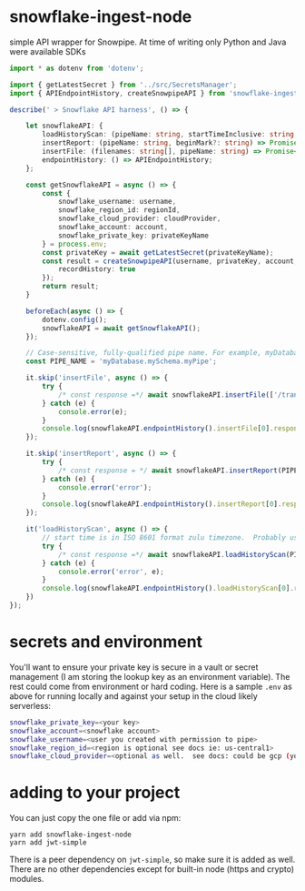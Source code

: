 # snowflake-ingest-node
simple API wrapper for Snowpipe.  At time of writing only Python and Java were available SDKs

```typescript
import * as dotenv from 'dotenv';

import { getLatestSecret } from '../src/SecretsManager';
import { APIEndpointHistory, createSnowpipeAPI } from 'snowflake-ingest-node';

describe(' > Snowflake API harness', () => {

    let snowflakeAPI: {
        loadHistoryScan: (pipeName: string, startTimeInclusive: string, endTimeExclusive?: string) => Promise<string>;
        insertReport: (pipeName: string, beginMark?: string) => Promise<string>;
        insertFile: (filenames: string[], pipeName: string) => Promise<string>;
        endpointHistory: () => APIEndpointHistory;
    };

    const getSnowflakeAPI = async () => {
        const {
            snowflake_username: username,
            snowflake_region_id: regionId,
            snowflake_cloud_provider: cloudProvider,
            snowflake_account: account,
            snowflake_private_key: privateKeyName
        } = process.env;
        const privateKey = await getLatestSecret(privateKeyName);
        const result = createSnowpipeAPI(username, privateKey, account, regionId, cloudProvider, {
            recordHistory: true
        });
        return result;
    }

    beforeEach(async () => {
        dotenv.config();
        snowflakeAPI = await getSnowflakeAPI();
    });

    // Case-sensitive, fully-qualified pipe name. For example, myDatabase.mySchema.myPipe.
    const PIPE_NAME = 'myDatabase.mySchema.myPipe';

    it.skip('insertFile', async () => {
        try {
            /* const response =*/ await snowflakeAPI.insertFile(['/transactions/1602017572486-0000-00-00:00:00.csv'], PIPE_NAME);
        } catch (e) {
            console.error(e);
        }
        console.log(snowflakeAPI.endpointHistory().insertFile[0].response);
    });

    it.skip('insertReport', async () => {
        try {
            /* const response = */ await snowflakeAPI.insertReport(PIPE_NAME, '33161bae019054d7aa5839ffbd60a85c');
        } catch (e) {
            console.error('error');
        }
        console.log(snowflakeAPI.endpointHistory().insertReport[0].response);
    });

    it('loadHistoryScan', async () => {
        // start time is in ISO 8601 format zulu timezone.  Probably use a library like moment.tz.
        try {
            /* const response =*/ await snowflakeAPI.loadHistoryScan(PIPE_NAME, '2020-09-21T02:00:00.000Z');
        } catch (e) {
            console.error('error', e);
        }
        console.log(snowflakeAPI.endpointHistory().loadHistoryScan[0].response);
    })
});
```

# secrets and environment
You'll want to ensure your private key is secure in a vault or secret management (I am storing the lookup key as an environment variable). The rest could come from environment or hard coding.  Here is a sample `.env` as above for running locally and against your setup in the cloud likely serverless:
```bash
snowflake_private_key=<your key>
snowflake_account=<snowflake account>
snowflake_username=<user you created with permission to pipe>
snowflake_region_id=<region is optional see docs ie: us-central1>
snowflake_cloud_provider=<optional as well.  see docs: could be gcp (you can get this from your instance website full URL>
```

# adding to your project
You can just copy the one file or add via npm:
```
yarn add snowflake-ingest-node
yarn add jwt-simple
```
There is a peer dependency on `jwt-simple`, so make sure it is added as well.  There are no other dependencies except for built-in node (https and crypto) modules.
